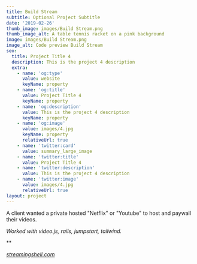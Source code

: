 ```yaml
---
title: Build Stream
subtitle: Optional Project Subtitle
date: '2019-02-26'
thumb_image: images/Build Stream.png
thumb_image_alt: A table tennis racket on a pink background
image: images/Build Stream.png
image_alt: Code preview Build Stream
seo:
  title: Project Title 4
  description: This is the project 4 description
  extra:
    - name: 'og:type'
      value: website
      keyName: property
    - name: 'og:title'
      value: Project Title 4
      keyName: property
    - name: 'og:description'
      value: This is the project 4 description
      keyName: property
    - name: 'og:image'
      value: images/4.jpg
      keyName: property
      relativeUrl: true
    - name: 'twitter:card'
      value: summary_large_image
    - name: 'twitter:title'
      value: Project Title 4
    - name: 'twitter:description'
      value: This is the project 4 description
    - name: 'twitter:image'
      value: images/4.jpg
      relativeUrl: true
layout: project
---
```

A client wanted a private hosted "Netflix" or "Youtube" to host and paywall their videos.

*Worked with video.js, rails, jumpstart, tailwind.*

**

[*streamingshell.com*](streamingshell.com)
